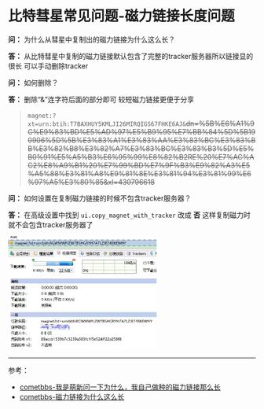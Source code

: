 # 比特彗星常见问题-磁力链接长度问题


**问：** 为什么从彗星中复制出的磁力链接为什么这么长？  

**答：** 从比特彗星中复制的磁力链接默认包含了完整的tracker服务器所以链接显的很长 可以手动删除tracker  

**问：** 如何删除？  

**答：** 删除“&”连字符后面的部分即可 较短磁力链接更便于分享  

>`magnet:?xt=urn:btih:T7BAXHUY5KMLJI26MIRQIGS67FHKE6AJ&`~~dn=%5B%E6%A1%9C%E9%83%BD%E5%AD%97%E5%B9%95%E7%BB%84%5D%5B190906%5D%5B%E3%83%A1%E3%83%AA%E3%83%BC%E3%83%BB%E3%82%B8%E3%82%A7%E3%83%BC%E3%83%B3%5D%E5%B0%91%E5%A5%B3%E6%95%99%E8%82%B2RE%20%E7%AC%AC2%E8%A9%B1%20%E7%99%BD%E7%9F%B3%E9%82%A3%E5%A5%88%E3%81%A8%E9%81%8E%E3%81%94%E3%81%99%E6%97%A5%E3%80%85&xl=430796618~~  

**问：** 如何设置在复制磁力链接的时候不包含tracker服务器？  

**答：** 在高级设置中找到 `ui.copy_magnet_with_tracker` 改成 **否** 这样复制磁力时就不会包含tracker服务器了  

<img src="../../图片/BC磁力链接格式问题/BC磁力链接格式问题-1.jpg" width="60%" height="60%" />

---

参考：

* [cometbbs-我是萌新问一下为什么，我自己做种的磁力链接那么长](https://www.cometbbs.com/t/80362)
* [cometbbs-磁力链接为什么这么长](https://www.cometbbs.com/t/23093)


